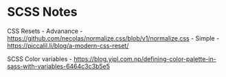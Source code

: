 # SCSS Notes
CSS Resets - Advanance - https://github.com/necolas/normalize.css/blob/v1/normalize.css
           - Simple - https://piccalil.li/blog/a-modern-css-reset/

SCSS Color variables - https://blog.yipl.com.np/defining-color-palette-in-sass-with-variables-6464c3c3b5e5

